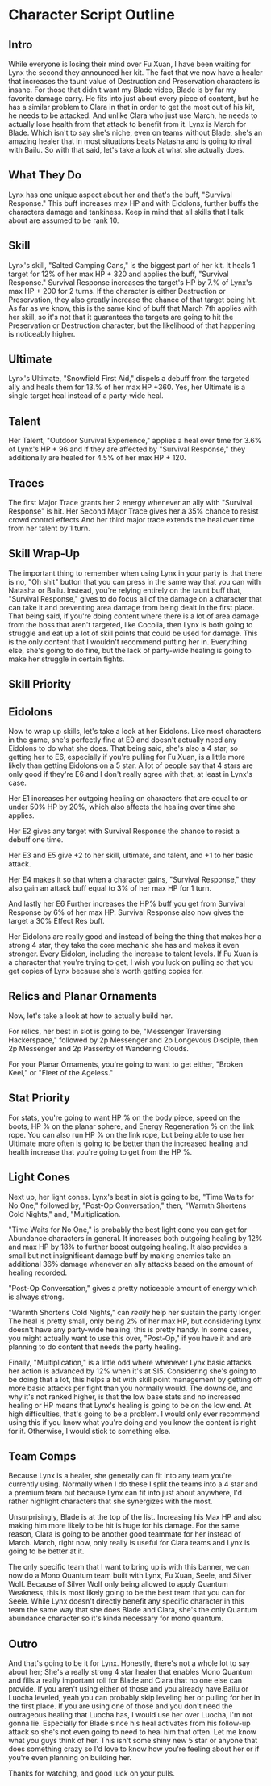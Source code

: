 # Character Script Outline

## Intro

While everyone is losing their mind over Fu Xuan, I have been waiting for Lynx the second they announced her kit. The fact that we now have a healer that increases the taunt value of Destruction and Preservation characters is insane. For those that didn't want my Blade video, Blade is by far my favorite damage carry. He fits into just about every piece of content, but he has a similar problem to Clara in that in order to get the most out of his kit, he needs to be attacked. And unlike Clara who just use March, he needs to actually lose health from that attack to benefit from it. Lynx is March for Blade. Which isn't to say she's niche, even on teams without Blade, she's an amazing healer that in most situations beats Natasha and is going to rival with Bailu. So with that said, let's take a look at what she actually does.

## What They Do

Lynx has one unique aspect about her and that's the buff, "Survival Response." This buff increases max HP and with Eidolons, further buffs the characters damage and tankiness. Keep in mind that all skills that I talk about are assumed to be rank 10.

## Skill

Lynx's skill, "Salted Camping Cans," is the biggest part of her kit. It heals 1 target for 12% of her max HP + 320 and applies the buff, "Survival Response." Survival Response increases the target's HP by 7.% of Lynx's max HP + 200 for 2 turns. If the character is either Destruction or Preservation, they also greatly increase the chance of that target being hit. As far as we know, this is the same kind of buff that March 7th applies with her skill, so it's not that it guarantees the targets are going to hit the Preservation or Destruction character, but the likelihood of that happening is noticeably higher.

## Ultimate

Lynx's Ultimate, "Snowfield First Aid," dispels a debuff from the targeted ally and heals them for 13.% of her max HP +360. Yes, her Ultimate is a single target heal instead of a party-wide heal.

## Talent

Her Talent, "Outdoor Survival Experience," applies a heal over time for 3.6% of Lynx's HP + 96 and if they are affected by "Survival Response," they additionally are healed for 4.5% of her max HP + 120.

## Traces

The first Major Trace grants her 2 energy whenever an ally with "Survival Response" is hit.
Her Second Major Trace gives her a 35% chance to resist crowd control effects
And her third major trace extends the heal over time from her talent by 1 turn.

## Skill Wrap-Up

The important thing to remember when using Lynx in your party is that there is no, "Oh shit" button that you can press in the same way that you can with Natasha or Bailu. Instead, you're relying entirely on the taunt buff that, "Survival Response," gives to do focus all of the damage on a character that can take it and preventing area damage from being dealt in the first place. That being said, if you're doing content where there is a lot of area damage from the boss that aren't targeted, like Cocolia, then Lynx is both going to struggle and eat up a lot of skill points that could be used for damage. This is the only content that I wouldn't recommend putting her in. Everything else, she's going to do fine, but the lack of party-wide healing is going to make her struggle in certain fights.

## Skill Priority

## Eidolons

Now to wrap up skills, let's take a look at her Eidolons. Like most characters in the game, she's perfectly fine at E0 and doesn't actually need any Eidolons to do what she does. That being said, she's also a 4 star, so getting her to E6, especially if you're pulling for Fu Xuan, is a little more likely than getting Eidolons on a 5 star. A lot of people say that 4 stars are only good if they're E6 and I don't really agree with that, at least in Lynx's case.

Her E1 increases her outgoing healing on characters that are equal to or under 50% HP by 20%, which also affects the healing over time she applies.

Her E2 gives any target with Survival Response the chance to resist a debuff one time.

Her E3 and E5 give +2 to her skill, ultimate, and talent, and +1 to her basic attack.

Her E4 makes it so that when a character gains, "Survival Response," they also gain an attack buff equal to 3% of her max HP for 1 turn.

And lastly her E6 Further increases the HP% buff you get from Survival Response by 6% of her max HP. Survival Response also now gives the target a 30% Effect Res buff.

Her Eidolons are really good and instead of being the thing that makes her a strong 4 star, they take the core mechanic she has and makes it even stronger. Every Eidolon, including the increase to talent levels. If Fu Xuan is a character that you're trying to get, I wish you luck on pulling so that you get copies of Lynx because she's worth getting copies for.

## Relics and Planar Ornaments

Now, let's take a look at how to actually build her.

For relics, her best in slot is going to be, "Messenger Traversing Hackerspace," followed by 2p Messenger and 2p Longevous Disciple, then 2p Messenger and 2p Passerby of Wandering Clouds.

For your Planar Ornaments, you're going to want to get either, "Broken Keel," or "Fleet of the Ageless."

## Stat Priority

For stats, you're going to want HP % on the body piece, speed on the boots, HP % on the planar sphere, and Energy Regeneration % on the link rope. You can also run HP % on the link rope, but being able to use her Ultimate more often is going to be better than the increased healing and health increase that you're going to get from the HP %.

## Light Cones

Next up, her light cones. Lynx's best in slot is going to be, "Time Waits for No One," followed by, "Post-Op Conversation," then, "Warmth Shortens Cold Nights," and, "Multiplication.

"Time Waits for No One," is probably the best light cone you can get for Abundance characters in general. It increases both outgoing healing by 12% and max HP by 18% to further boost outgoing healing. It also provides a small but not insignificant damage buff by making enemies take an additional 36% damage whenever an ally attacks based on the amount of healing recorded.

"Post-Op Conversation," gives a pretty noticeable amount of energy which is always strong.

"Warmth Shortens Cold Nights," can _really_ help her sustain the party longer. The heal is pretty small, only being 2% of her max HP, but considering Lynx doesn't have any party-wide healing, this is pretty handy. In some cases, you might actually want to use this over, "Post-Op," if you have it and are planning to do content that needs the party healing.

Finally, "Multiplication," is a little odd where whenever Lynx basic attacks her action is advanced by 12% when it's at SI5. Considering she's going to be doing that a lot, this helps a bit with skill point management by getting off more basic attacks per fight than you normally would. The downside, and why it's not ranked higher, is that the low base stats and no increased healing or HP means that Lynx's healing is going to be on the low end. At high difficulties, that's going to be a problem. I would only ever recommend using this if you know what you're doing and you know the content is right for it. Otherwise, I would stick to something else.

## Team Comps

Because Lynx is a healer, she generally can fit into any team you're currently using. Normally when I do these I split the teams into a 4 star and a premium team but because Lynx can fit into just about anywhere, I'd rather highlight characters that she synergizes with the most.

Unsurprisingly, Blade is at the top of the list. Increasing his Max HP and also making him more likely to be hit is huge for his damage. For the same reason, Clara is going to be another good teammate for her instead of March. March, right now, only really is useful for Clara teams and Lynx is going to be better at it.

The only specific team that I want to bring up is with this banner, we can now do a Mono Quantum team built with Lynx, Fu Xuan, Seele, and Silver Wolf. Because of Silver Wolf only being allowed to apply Quantum Weakness, this is most likely going to be the best team that you can for Seele. While Lynx doesn't directly benefit any specific character in this team the same way that she does Blade and Clara, she's the only Quantum abundance character so it's kinda necessary for mono quantum.

## Outro

And that's going to be it for Lynx. Honestly, there's not a whole lot to say about her; She's a really strong 4 star healer that enables Mono Quantum and fills a really important roll for Blade and Clara that no one else can provide. If you aren't using either of those and you already have Bailu or Luocha leveled, yeah you can probably skip leveling her or pulling for her in the first place. If you are using one of those and you don't need the outrageous healing that Luocha has, I would use her over Luocha, I'm not gonna lie. Especially for Blade since his heal activates from his follow-up attack so she's not even going to need to heal him that often. Let me know what you guys think of her. This isn't some shiny new 5 star or anyone that does something crazy so I'd love to know how you're feeling about her or if you're even planning on building her.

Thanks for watching, and good luck on your pulls.
